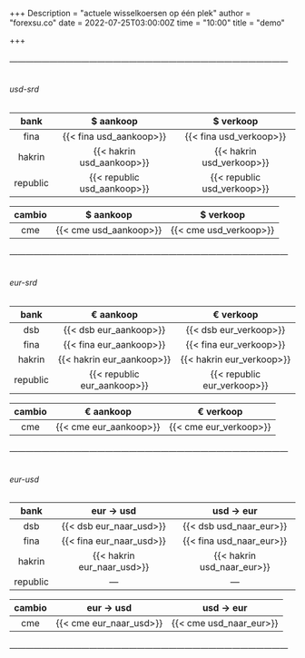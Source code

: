 +++
Description = "actuele wisselkoersen op één plek"
author = "forexsu.co"
date = 2022-07-25T03:00:00Z
time = "10:00"
title = "demo"

+++
###### ———————————————————————————————————

###### usd-srd

| bank | $ aankoop | $ verkoop |
| :---: | :---: | :---: |
| fina | {{< fina usd_aankoop>}} | {{< fina usd_verkoop>}} |
| hakrin | {{< hakrin usd_aankoop>}} | {{< hakrin usd_verkoop>}} |
| republic | {{< republic usd_aankoop>}} | {{< republic usd_verkoop>}} |

| cambio | $ aankoop | $ verkoop |
| :---: | :---: | :---: |
| cme | {{< cme usd_aankoop>}} | {{< cme usd_verkoop>}} |

###### ———————————————————————————————————

###### eur-srd

| bank | € aankoop | € verkoop |
| :---: | :---: | :---: |
| dsb | {{< dsb eur_aankoop>}} | {{< dsb eur_verkoop>}} |
| fina | {{< fina eur_aankoop>}} | {{< fina eur_verkoop>}} |
| hakrin | {{< hakrin eur_aankoop>}} | {{< hakrin eur_verkoop>}} |
| republic | {{< republic eur_aankoop>}} | {{< republic eur_verkoop>}} |

| cambio | € aankoop | € verkoop |
| :---: | :---: | :---: |
| cme | {{< cme eur_aankoop>}} | {{< cme eur_verkoop>}} |

###### ———————————————————————————————————

###### eur-usd

| bank | eur → usd | usd → eur |
| :---: | :---: | :---: |
| dsb | {{< dsb eur_naar_usd>}} | {{< dsb usd_naar_eur>}} |
| fina | {{< fina eur_naar_usd>}} | {{< fina usd_naar_eur>}} |
| hakrin | {{< hakrin eur_naar_usd>}} | {{< hakrin usd_naar_eur>}} |
| republic | — | — |

| cambio | eur → usd | usd → eur |
| :---: | :---: | :---: |
| cme | {{< cme eur_naar_usd>}} | {{< cme usd_naar_eur>}} |

###### ———————————————————————————————————
